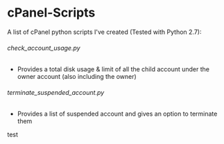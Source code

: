 # cPanel-Scripts

A list of cPanel python scripts I've created (Tested with Python 2.7):

###### check_account_usage.py 
- Provides a total disk usage & limit of all the child account under the owner account (also including the owner)

###### terminate_suspended_account.py
- Provides a list of suspended account and gives an option to terminate them

test
